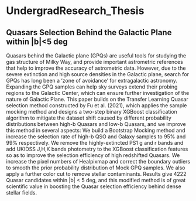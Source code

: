 # UndergradResearch_Thesis
## Quasars Selection Behind the Galactic Plane within |b|&lt;5 deg

Quasars behind the Galactic plane (GPQs) are useful tools for studying the gas structure of Milky Way, and provide important astrometric references that help to improve the accuracy of astrometric data. However, due to the severe extinction and high source densities in the Galactic plane, search for GPQs has long been a ‘zone of avoidance’ for extragalactic astronomy. Expanding the GPQ samples can help sky surveys extend their probing regions to the Galactic Center, which can ensure further investigation of the nature of Galactic Plane. This paper builds on the Transfer Learning Quasar selection method constructed by Fu et al. (2021), which applies the sample mocking method and designs a two-step binary XGBoost classification algorithm to mitigate the dataset shift caused by different probability distributions between high-b Quasars and low-b Quasars, and we improve this method in several aspects: We build a Bootstrap Mocking method and increase the selection rate of high-b QSO and Galaxy samples to 95% and 99% respectively. We remove the highly-extincted PS1 g and r bands and add UKIDSS J,H,K bands photometry to the XGBoost classification features so as to improve the selection efficiency of high redshifted Quasars. We increase the pixel numbers of Healpixmap and correct the boundary outliers to smooth the prior probability distribution of Mock GPQ samples. We also apply a further color cut to remove stellar contaminants. Results give 4222 Quasar candidates within |b| < 5 deg, and this modified method is of great scientific value in boosting the Quasar selection efficiency behind dense stellar fields.

